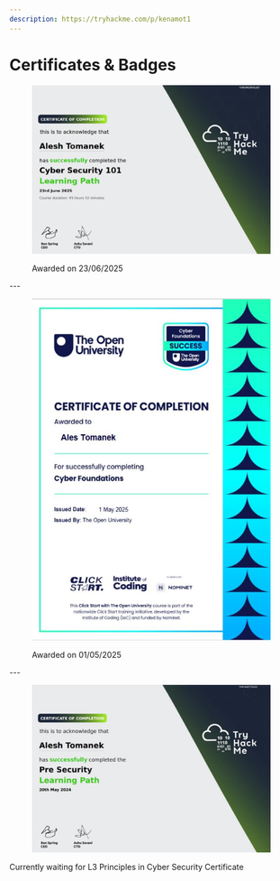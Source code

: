 ```yaml
---
description: https://tryhackme.com/p/kenamot1
---
```


# Certificates & Badges
<figure><img src="../.gitbook/assets/1.png" alt=""><figcaption><p>Awarded on 23/06/2025</p></figcaption></figure>
---
<figure><img src="../.gitbook/assets/cert.JPG" alt=""><figcaption><p>Awarded on 01/05/2025</p></figcaption></figure>
---

<figure><img src="../.gitbook/assets/Capture.JPG" alt=""><figcaption></figcaption></figure>

Currently waiting for L3 Principles in Cyber Security Certificate

